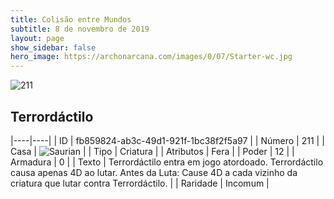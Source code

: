 ```yaml
---
title: Colisão entre Mundos
subtitle: 8 de novembro de 2019
layout: page
show_sidebar: false
hero_image: https://archonarcana.com/images/0/07/Starter-wc.jpg
---
```


![211](https://cdn.keyforgegame.com/media/card_front/pt/452_211_M7MJM2VRCMRW_pt.png)

## Terrordáctilo

|----|----|
| ID | fb859824-ab3c-49d1-921f-1bc38f2f5a97 |
| Número | 211 |
| Casa | ![Saurian](https://archonarcana.com/images/thumb/9/9e/Saurian_P.png/22px-Saurian_P.png "Sauro") |
| Tipo | Criatura |
| Atributos | Fera |
| Poder | 12 |
| Armadura | 0 |
| Texto | Terrordáctilo entra em jogo atordoado. Terrordáctilo causa apenas 4D ao lutar.Antes da Luta: Cause 4D a cada vizinho da criatura que lutar contra Terrordáctilo. |
| Raridade | Incomum |
